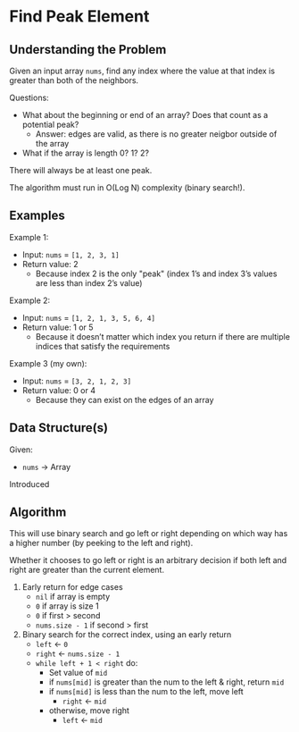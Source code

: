 # Find Peak Element #

## Understanding the Problem ##

Given an input array `nums`, find any index where the value at that index is
greater than both of the neighbors.

Questions:
- What about the beginning or end of an array? Does that count as a potential
  peak?
  - Answer: edges are valid, as there is no greater neigbor outside of the
    array
- What if the array is length 0? 1? 2?

There will always be at least one peak.

The algorithm must run in O(Log N) complexity (binary search!).

## Examples ##

Example 1:
- Input: `nums` = `[1, 2, 3, 1]` 
- Return value: 2
  - Because index 2 is the only "peak" (index 1’s and index 3’s values are
    less than index 2’s value)

Example 2:
- Input: `nums` = `[1, 2, 1, 3, 5, 6, 4]`
- Return value: 1 or 5
  - Because it doesn’t matter which index you return if there are multiple
    indices that satisfy the requirements

Example 3 (my own):
- Input: `nums` = `[3, 2, 1, 2, 3]`
- Return value: 0 or 4
  - Because they can exist on the edges of an array

## Data Structure(s) ##

Given:
- `nums` → Array

Introduced

## Algorithm ##

This will use binary search and go left or right depending on which way has a
higher number (by peeking to the left and right).

Whether it chooses to go left or right is an arbitrary decision if both left
and right are greater than the current element.

1. Early return for edge cases
   - `nil` if array is empty
   - `0` if array is size 1
   - `0` if first > second
   - `nums.size - 1` if second > first
2. Binary search for the correct index, using an early return
   - `left` ← `0`
   - `right` ← `nums.size - 1`
   - `while left + 1 < right` do:
     - Set value of `mid`
     - if `nums[mid]` is greater than the num to the left & right, return `mid`
     - if `nums[mid]` is less than the num to the left, move left
       - `right` ← `mid`
     - otherwise, move right
       - `left` ← `mid`
